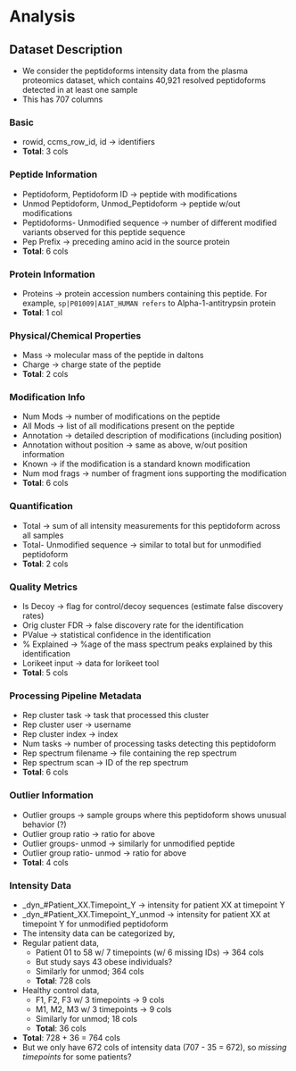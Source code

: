 # Analysis

## Dataset Description

- We consider the peptidoforms intensity data from the plasma proteomics dataset, which contains 40,921 resolved peptidoforms detected in at least one sample
- This has 707 columns

### Basic

- rowid, ccms_row_id, id &rarr; identifiers
- **Total**: 3 cols

### Peptide Information

- Peptidoform, Peptidoform ID &rarr; peptide with modifications
- Unmod Peptidoform, Unmod_Peptidoform &rarr; peptide w/out modifications
- Peptidoforms- Unmodified sequence &rarr; number of different modified variants observed for this peptide sequence
- Pep Prefix &rarr; preceding amino acid in the source protein
- **Total**: 6 cols

### Protein Information

- Proteins &rarr; protein accession numbers containing this peptide. For example, `sp|P01009|A1AT_HUMAN refers` to Alpha-1-antitrypsin protein
- **Total**: 1 col

### Physical/Chemical Properties

- Mass &rarr; molecular mass of the peptide in daltons
- Charge &rarr; charge state of the peptide
- **Total**: 2 cols

### Modification Info

- Num Mods &rarr; number of modifications on the peptide
- All Mods &rarr; list of all modifications present on the peptide
- Annotation &rarr; detailed description of modifications (including position)
- Annotation without position &rarr; same as above, w/out position information
- Known &rarr; if the modification is a standard known modification
- Num mod frags &rarr; number of fragment ions supporting the modification
- **Total**: 6 cols

### Quantification

- Total &rarr; sum of all intensity measurements for this peptidoform across all samples
- Total- Unmodified sequence &rarr; similar to total but for unmodified peptidoform
- **Total**: 2 cols

### Quality Metrics

- Is Decoy &rarr; flag for control/decoy sequences (estimate false discovery rates)
- Orig cluster FDR &rarr; false discovery rate for the identification
- PValue &rarr; statistical confidence in the identification
- % Explained &rarr; %age of the mass spectrum peaks explained by this identification
- Lorikeet input &rarr; data for lorikeet tool
- **Total**: 5 cols

### Processing Pipeline Metadata

- Rep cluster task &rarr; task that processed this cluster
- Rep cluster user &rarr; username
- Rep cluster index &rarr; index
- Num tasks &rarr; number of processing tasks detecting this peptidoform
- Rep spectrum filename &rarr; file containing the rep spectrum
- Rep spectrum scan &rarr; ID of the rep spectrum
- **Total**: 6 cols

### Outlier Information

- Outlier groups &rarr; sample groups where this peptidoform shows unusual behavior (?)
- Outlier group ratio &rarr; ratio for above
- Outlier groups- unmod &rarr; similarly for unmodified peptide
- Outlier group ratio- unmod &rarr; ratio for above
- **Total**: 4 cols

### Intensity Data

- \_dyn\_#Patient_XX.Timepoint_Y &rarr; intensity for patient XX at timepoint Y
- \_dyn\_#Patient_XX.Timepoint_Y_unmod &rarr; intensity for patient XX at timepoint Y for unmodified peptidoform
- The intensity data can be categorized by,
- Regular patient data,
  - Patient 01 to 58 w/ 7 timepoints (w/ 6 missing IDs) &rarr; 364 cols
  - But study says 43 obese individuals?
  - Similarly for unmod; 364 cols
  - **Total**: 728 cols
- Healthy control data,
  - F1, F2, F3 w/ 3 timepoints &rarr; 9 cols
  - M1, M2, M3 w/ 3 timepoints &rarr; 9 cols
  - Similarly for unmod; 18 cols
  - **Total**: 36 cols
- **Total**: 728 + 36 = 764 cols
- But we only have 672 cols of intensity data (707 - 35 = 672), so _missing timepoints_ for some patients?
